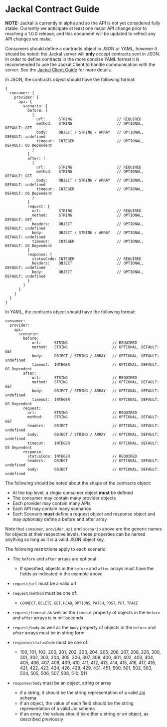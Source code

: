 # Jackal Contract Guide

__NOTE:__ Jackal is currently in alpha and so the API is not yet considered fully stable. Currently we anticipate at least one major API change prior to reaching a 1.0.0 release, and this document will be updated to reflect any API changes we make.

Consumers should define a contracts object in JSON or YAML, however it should be noted: the Jackal server will __only__ accept contracts sent in JSON. In order to define contracts in the more concise YAML format it is recommended to use the Jackal Client to handle communication with the server. See the [Jackal Client Guide](https://github.com/findmypast-oss/jackal/blob/master/docs/client.md) for more details.

In JSON, the contracts object should have the following format:

```
{
  consumer: {
    provider: {
      api: {
        scenario: {
          before: [
            {
              url:      STRING                    // REQUIRED
              method:   STRING                    // OPTIONAL, DEFAULT: GET
              body:     OBJECT / STRING / ARRAY   // OPTIONAL, DEFAULT: undefined
              timeout:  INTEGER                   // OPTIONAL, DEFAULT: OS Dependent
            }
          ]
          after: [
            {
              url:      STRING                    // REQUIRED
              method:   STRING                    // OPTIONAL, DEFAULT: GET
              body:     OBJECT / STRING / ARRAY   // OPTIONAL, DEFAULT: undefined
              timeout:  INTEGER                   // OPTIONAL, DEFAULT: OS Dependent
            }
          ]
          request: {
            url:        STRING                    // REQUIRED
            method:     STRING                    // OPTIONAL, DEFAULT: GET
            headers:    OBJECT                    // OPTIONAL, DEFAULT: undefined
            body:       OBJECT / STRING / ARRAY   // OPTIONAL, DEFAULT: undefined
            timeout:    INTEGER                   // OPTIONAL, DEFAULT: OS Dependent
          }
          response: {
            statusCode: INTEGER                   // REQUIRED
            headers:    OBJECT                    // OPTIONAL, DEFAULT: undefined
            body:       OBJECT                    // OPTIONAL, DEFAULT: undefined
          }
        }
      }
    }
  }
}
```

In YAML, the contracts object should have the following format:

```
consumer:
  provider:
    api:
      scenario:
        before:
          - url:      STRING                    // REQUIRED
            method:   STRING                    // OPTIONAL, DEFAULT: GET
            body:     OBJECT / STRING / ARRAY   // OPTIONAL, DEFAULT: undefined
            timeout:  INTEGER                   // OPTIONAL, DEFAULT: OS Dependent
        after:
          - url:      STRING                    // REQUIRED
            method:   STRING                    // OPTIONAL, DEFAULT: GET
            body:     OBJECT / STRING / ARRAY   // OPTIONAL, DEFAULT: undefined
            timeout:  INTEGER                   // OPTIONAL, DEFAULT: OS Dependent
        request:
          url:        STRING                    // REQUIRED
          method:     STRING                    // OPTIONAL, DEFAULT: GET
          headers:    OBJECT                    // OPTIONAL, DEFAULT: undefined
          body:       OBJECT / STRING / ARRAY   // OPTIONAL, DEFAULT: undefined
          timeout:    INTEGER                   // OPTIONAL, DEFAULT: OS Dependent
        response:
          statusCode: INTEGER                   // REQUIRED
          headers:    OBJECT                    // OPTIONAL, DEFAULT: undefined
          body:       OBJECT                    // OPTIONAL, DEFAULT: undefined
```

The following should be noted about the shape of the contracts object:

- At the top level, a _single_ consumer object __must__ be defined
- The consumer may contain many provider objects
- Each provider may contain many APIs
- Each API may contain many scenarios
- Each Scenario __must__ define a request object and response object and may _optionally_ define a before and after array

Note that `consumer`, `provider`, `api` and `scenario` above are the generic names for objects at their respective levels, these properties can be named anything so long as it is a valid JSON object key.

The following restrictions apply to each scenario:

- The `before` and `after` arrays are optional
  - If specified, objects in the `before` and `after` arrays must have the fields as indicated in the example above

- `request/url` must be a valid url
- `request/method` must be one of:
  - `CONNECT`, `DELETE`, `GET`, `HEAD`, `OPTIONS`, `PATCH`, `POST`, `PUT`, `TRACE`

- `request/timeout` as well as the `timeout` property of objects in the `before` and `after` arrays is in milliseconds
- `request/body` as well as the `body` property of objects in the `before` and `after` arrays must be in string form

- `response/statusCode` must be one of:
  - 100, 101, 102, 200, 201, 202, 203, 204, 205, 206, 207, 208, 226, 300, 301, 302, 303, 304, 305, 306, 307, 308, 400, 401, 402, 403, 404, 405, 406, 407, 408, 409, 410, 411, 412, 413, 414, 415, 416, 417, 418, 421, 422, 423, 424, 426, 428, 429, 431, 451, 500, 501, 502, 503, 504, 505, 506, 507, 508, 510, 511
- `response/body` must be an object, string or array
  - if a string, it should be the string representation of a valid [Joi](https://github.com/hapijs/joi) schema
  - if an object, the value of each field should be the string representation of a valid Joi schema
  - if an array, the values should be either a string or an object, as described previously
